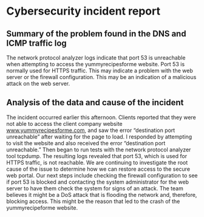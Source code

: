 # Cybersecurity incident report

## Summary of the problem found in the DNS and ICMP traffic log

The network protocol analyzer logs indicate that port 53 is unreachable when attempting to access the yummyrecipesforme website. Port 53 is normally used for
HTTPS traffic. This may indicate a problem with the web server or the firewall configuration. This may be an indication of a malicious attack on the web server.

## Analysis of the data and cause of the incident
The incident occurred earlier this afternoon. Clients reported that they were not able to access the client company website www.yummyrecipesforme.com, and saw the error “destination port unreachable” after waiting for the page to load. I responded by attempting to visit the website and also received the error “destination port unreachable.” Then began to run tests with the network protocol analyzer tool tcpdump. The resulting logs revealed that port 53, which is used for HTTPS traffic, is not reachable. We are continuing to investigate the root cause of the issue to determine how we can restore access to the secure web portal. Our next steps include checking the firewall configuration to see if port 53 is blocked and contacting the system administrator for the web server to have them check the system for signs of an attack. The team believes it might be a DoS attack that is flooding the network and, therefore, blocking access. This might be the reason that led to the crash of the yummyrecipeforme website.

